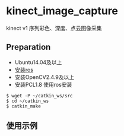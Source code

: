 # kinect_image_capture
kinect v1 序列彩色、深度、点云图像采集
## Preparation
* Ubuntu14.04及以上
* [安装ros](http://wiki.ros.org/indigo/Installation/Ubuntu)
* 安装OpenCV2.4.9及以上
* 安装PCL1.8
使用ros安装
```
$ wget -P ~/catkin_ws/src 
$ cd ~/catkin_ws
$ catkin_make
```
## 使用示例


